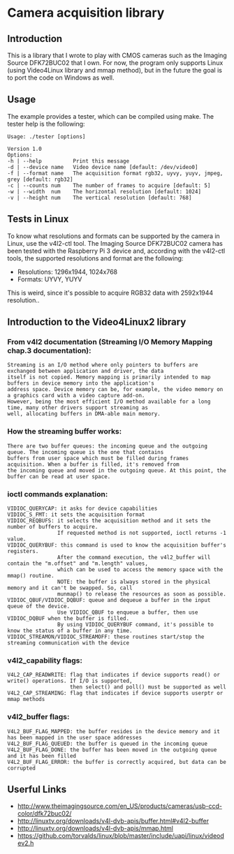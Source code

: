 
# Camera acquisition library

## Introduction
This is a library that I wrote to play with CMOS cameras such as the Imaging Source DFK72BUC02 that I own.
For now, the program only supports Linux (using Video4Linux library and mmap method), but in the future the goal is to port
the code on Windows as well.

## Usage
The example provides a tester, which can be compiled using make. The tester help is the following:
```
Usage: ./tester [options]

Version 1.0
Options:
-h | --help          Print this message
-d | --device name   Video device name [default: /dev/video0]
-f | --format name   The acquisition format rgb32, uyvy, yuyv, jmpeg, grey [default: rgb32]
-c | --counts num    The number of frames to acquire [default: 5]
-w | --width  num    The horizontal resolution [default: 1024]
-v | --height num    The vertical resolution [default: 768]
```

## Tests in Linux
To know what resolutions and formats can be supported by the camera in Linux, use the v4l2-ctl tool.
The Imaging Source DFK72BUC02 camera has been tested with the Raspberry Pi 3 device and, according with the 
v4l2-ctl tools, the supported resolutions and format are the following:
* Resolutions:  1296x1944, 1024x768
* Formats:      UYVY, YUYV

This is weird, since it's possible to acquire RGB32 data with 2592x1944 resolution.. 

## Introduction to the Video4Linux2 library
### From v4l2 documentation (Streaming I/O Memory Mapping chap.3 documentation):
    Streaming is an I/O method where only pointers to buffers are exchanged between application and driver, the data
    itself is not copied. Memory mapping is primarily intended to map buffers in device memory into the application's
    address space. Device memory can be, for example, the video memory on a graphics card with a video capture add-on.
    However, being the most efficient I/O method available for a long time, many other drivers support streaming as
    well, allocating buffers in DMA-able main memory.

### How the streaming buffer works:
    There are two buffer queues: the incoming queue and the outgoing queue. The incoming queue is the one that contains 
    buffers from user space which must be filled during frames acquisition. When a buffer is filled, it's removed from 
    the incoming queue and moved in the outgoing queue. At this point, the buffer can be read at user space.

### ioctl commands explanation:
    VIDIOC_QUERYCAP: it asks for device capabilities
    VIDIOC_S_FMT: it sets the acquisition format
    VIDIOC_REQBUFS: it selects the acquisition method and it sets the number of buffers to acquire.
                    If requested method is not supported, ioctl returns -1 value.
    VIDIOC_QUERYBUF: this command is used to know the acquisition buffer's registers.
                    After the command execution, the v4l2_buffer will contain the "m.offset" and "m.length" values,
                    which can be used to access the memory space with the mmap() routine.
                    NOTE: the buffer is always stored in the physical memory and it can't be swapped. So, call
                    munmap() to release the resources as soon as possible.
    VIDIOC_QBUF/VIDIOC_DQBUF: queue and dequeue a buffer in the input queue of the device.
                    Use VIDIOC_QBUF to enqueue a buffer, then use VIDIOC_DQBUF when the buffer is filled.
                    By using VIDIOC_QUERYBUF command, it's possible to know the status of a buffer in any time.
    VIDIOC_STREAMON/VIDIOC_STREAMOFF: these routines start/stop the streaming communication with the device

### v4l2_capability flags:
    V4L2_CAP_READWRITE: flag that indicates if device supports read() or write() operations. If I/O is supported,
                        then select() and poll() must be supported as well
    V4L2_CAP_STREAMING: flag that indicates if device supports userptr or mmap methods

### v4l2_buffer flags:
    V4L2_BUF_FLAG_MAPPED: the buffer resides in the device memory and it has been mapped in the user space addresses
    V4L2_BUF_FLAG_QUEUED: the buffer is queued in the incoming queue
    V4L2_BUF_FLAG_DONE: the buffer has been moved in the outgoing queue and it has been filled
    V4L2_BUF_FLAG_ERROR: the buffer is correctly acquired, but data can be corrupted

## Userful Links

* http://www.theimagingsource.com/en_US/products/cameras/usb-ccd-color/dfk72buc02/
* http://linuxtv.org/downloads/v4l-dvb-apis/buffer.html#v4l2-buffer
* http://linuxtv.org/downloads/v4l-dvb-apis/mmap.html
* https://github.com/torvalds/linux/blob/master/include/uapi/linux/videodev2.h
